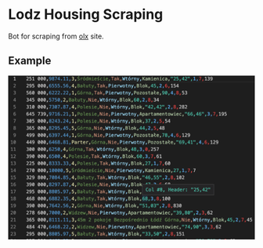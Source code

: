 # Lodz Housing Scraping
Bot for scraping from [olx](https://www.olx.pl) site.
## Example
<img src="img/img.png" width="720" >
